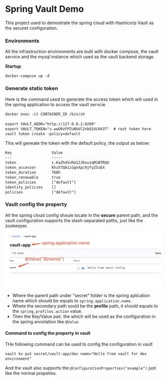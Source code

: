 Spring Vault Demo
=========================

This project used to demostrate the spring cloud with Hashicorp Vault as the securet configuraiton.

### Environments
All the infrastruction environments are built with docker compose, the vault service and the mysql instance which used as the vault backend storage.

**Startup**
```
docker-compose up -d
```

### Generate static token

Here is the command used to generate the access token which will used in the spring application to access the vault servcie.

```
docker exec -it CONTAINER_ID /bin/sh

export VAULT_ADDR="http://127.0.0.1:8200"
export VAULT_TOKEN="s.wwO0zFPZuNhUl2nbQ1ULR43T"  # root token here
vault token create -policy=default
```

This will geneate the token with the default policy, the output as below:

```
Key                  Value
---                  -----
token                s.KaZhdSvMa12JKoxzqM1BTRQU
token_accessor       KhzX7QA1iGgnXpc9jFyZ5sEX
token_duration       768h
token_renewable      true
token_policies       ["default"]
identity_policies    []
policies             ["default"]
```

### Vault config the property

All the spring cloud config shoule locate in the **secure** parent path, and the vault configuration supports the slash-separated paths, just like the zookeeper.

![](./imgs/vault-configuration.jpg)

- Where the parent path under "secret" folder is the spring aplication name which should be equals to `spring.application.name`. 
- Whete the secondary path sould be the **profile** path, it should equals to the `spring.profiles.action` value.
- Then the Key/Value pair, the which will be used as the configuration in the spring annotation like `@Value`

#### Command to config the property in vault

THe following command can be used to config the configuration in vault

```
vault kv put secret/vault-app/dev name="Hello from vault for dev environment"
```

And the vault also supports the `@ConfigurationProperties("example")` just like the normal propeties.